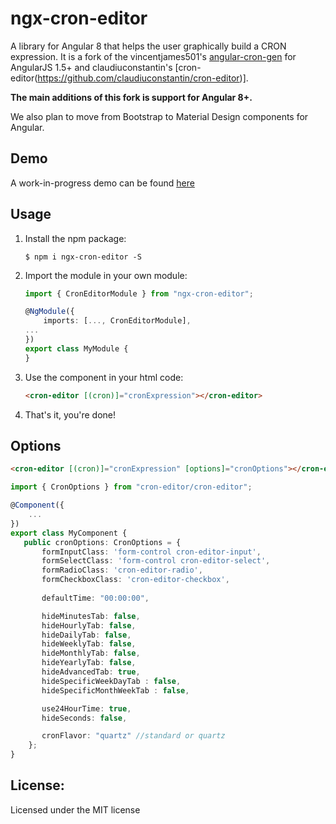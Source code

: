 ngx-cron-editor
===

A library for Angular 8 that helps the user graphically build a CRON expression. 
It is a fork of the  vincentjames501's [angular-cron-gen](https://github.com/vincentjames501/angular-cron-gen) for AngularJS 1.5+ and claudiuconstantin's [cron-editor(https://github.com/claudiuconstantin/cron-editor)]. 

**The main additions of this fork is support for Angular 8+.**

We also plan to move from Bootstrap to Material Design components for Angular.


## Demo

A work-in-progress demo can be found [here](https://haavardj.github.io/ngx-cron-editor/)

## Usage

1. Install the npm package:
    ```
    $ npm i ngx-cron-editor -S
    ```

2. Import the module in your own module:

    ```ts
    import { CronEditorModule } from "ngx-cron-editor";

    @NgModule({
        imports: [..., CronEditorModule],
    ...
    })
    export class MyModule {
    }
    ```

3. Use the component in your html code:

    ```html
    <cron-editor [(cron)]="cronExpression"></cron-editor>
    ```

4. That's it, you're done!

## Options

```html
<cron-editor [(cron)]="cronExpression" [options]="cronOptions"></cron-editor>
```

```ts
import { CronOptions } from "cron-editor/cron-editor";

@Component({
    ...
})
export class MyComponent {
   public cronOptions: CronOptions = {
       formInputClass: 'form-control cron-editor-input',
       formSelectClass: 'form-control cron-editor-select',
       formRadioClass: 'cron-editor-radio',
       formCheckboxClass: 'cron-editor-checkbox',
       
       defaultTime: "00:00:00",

       hideMinutesTab: false,
       hideHourlyTab: false,
       hideDailyTab: false,
       hideWeeklyTab: false,
       hideMonthlyTab: false,
       hideYearlyTab: false,
       hideAdvancedTab: true,
       hideSpecificWeekDayTab : false,
       hideSpecificMonthWeekTab : false,

       use24HourTime: true,
       hideSeconds: false,

       cronFlavor: "quartz" //standard or quartz
    };
}
```

## License:
Licensed under the MIT license
